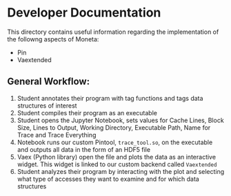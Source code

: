# Developer Documentation

This directory contains useful information regarding the implementation of the followng aspects of Moneta:
 - Pin
 - Vaextended

## General Workflow:
1.	Student annotates their program with tag functions and tags data structures of interest
2.	Student compiles their program as an executable
3.	Student opens the Jupyter Notebook, sets values for Cache Lines, Block Size, Lines to Output, Working Directory, Executable Path, Name for Trace and Trace Everything
4.	Notebook runs our custom Pintool, `trace_tool.so`, on the executable and outputs all data in the form of an HDF5 file
5.	Vaex (Python library) open the file and plots the data as an interactive widget. This widget is linked to our custom backend called `Vaextended`
6.	Student analyzes their program by interacting with the plot and selecting what type of accesses they want to examine and for which data structures